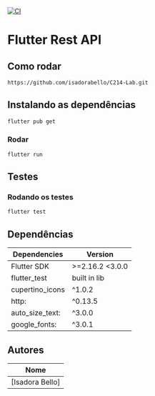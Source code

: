[![CI](https://github.com/isadorabello/C214-Lab/blob/main/.github/workflows/CI.yml/badge.svg)](https://github.com/isadorabello/C214-Lab/blob/main/.github/workflows/CI.yml)

# Flutter Rest API

## Como rodar
```bash
https://github.com/isadorabello/C214-Lab.git
```

## Instalando as dependências
```bash
flutter pub get
```

### Rodar
```bash
flutter run
```

## Testes
### Rodando os testes
```bash
flutter test
```

## Dependências

| **Dependencies** | **Version**  |
|------------------|--------------|
| Flutter SDK      | >=2.16.2 <3.0.0  |
| flutter_test     | built in lib |
|cupertino_icons   | ^1.0.2       |
| http:            | ^0.13.5      |
| auto_size_text:  | ^3.0.0       |
| google_fonts:    | ^3.0.1       |


## Autores

| **Nome**        |
|-----------------|
| [Isadora Bello] |

